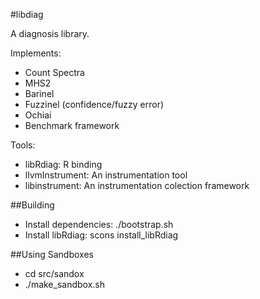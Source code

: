 #libdiag

A diagnosis library.

Implements:

 - Count Spectra
 - MHS2
 - Barinel
 - Fuzzinel (confidence/fuzzy error)
 - Ochiai
 - Benchmark framework

Tools:

 - libRdiag: R binding
 - llvmInstrument: An instrumentation tool
 - libinstrument: An instrumentation colection framework


##Building

 - Install dependencies: ./bootstrap.sh
 - Install libRdiag: scons install_libRdiag

##Using Sandboxes
 - cd src/sandox
 - ./make_sandbox.sh <template> <sandbox_name>

## TODO
 - Check if barinel version from commit 6f4f2235259e63b99515bd3d66612a8a429c4071 (barinel_conservative) is worth the extra effort
TODO:
 - NFGE
